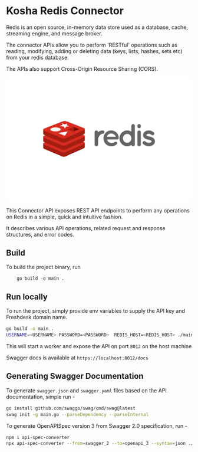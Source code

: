 # Kosha Redis Connector

Redis is an open source, in-memory data store used as a database, cache, streaming engine, and message broker.

The connector APIs allow you to perform 'RESTful' operations such as reading, modifying, adding or deleting data (keys, lists, hashes, sets etc) from your redis database. 

The APIs also support Cross-Origin Resource Sharing (CORS).


![Twitter](images/redis.png)

This Connector API exposes REST API endpoints to perform any operations on Redis in a simple, quick and intuitive fashion.

It describes various API operations, related request and response structures, and error codes.

## Build

To build the project binary, run
```
    go build -o main .

```

## Run locally

To run the project, simply provide env variables to supply the API key and Freshdesk domain name.


```bash
go build -o main .
USERNAME=<USERNAME> PASSWORD=<PASSWORD>  REDIS_HOST=<REDIS_HOST> ./main
```

This will start a worker and expose the API on port `8012` on the host machine

Swagger docs is available at `https://localhost:8012/docs`

## Generating Swagger Documentation

To generate `swagger.json` and `swagger.yaml` files based on the API documentation, simple run -

```bash
go install github.com/swaggo/swag/cmd/swag@latest
swag init -g main.go --parseDependency --parseInternal
```

To generate OpenAPISpec version 3 from Swagger 2.0 specification, run -

```bash
npm i api-spec-converter
npx api-spec-converter --from=swagger_2 --to=openapi_3 --syntax=json ./docs/swagger.json > openapi.json
```
